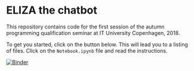 # ELIZA the chatbot

This repository contains code for the first session of the autumn programming qualification seminar at IT University Copenhagen, 2018.

To get you started, click on the button below. This will lead you to a listing of files. Click on the `Notebook.ipynb` file and read the instructions.

[![Binder](https://mybinder.org/badge.svg)](https://mybinder.org/v2/gh/itu-qsp/eliza/master)

